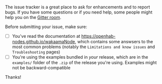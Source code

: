 The issue tracker is a great place to ask for enhancements and to report bugs.
If you have some questions or if you need help, some people might help you on the [Gitter room](https://gitter.im/Openhab-Nodes/wakaamaNode).

Before submitting your issue, make sure:

- [ ] You've read the documentation at https://openhab-nodes.github.io/wakaamaNode, which contains some answsers to the most common problems (notably the `Limitations and know issues` and `Troubleshooting` pages)
- [ ] You're using the examples bundled in *your* release, which are in the `examples/` folder of the `.zip` of the release you're using. Examples might not be backward-compatible

Thanks!
